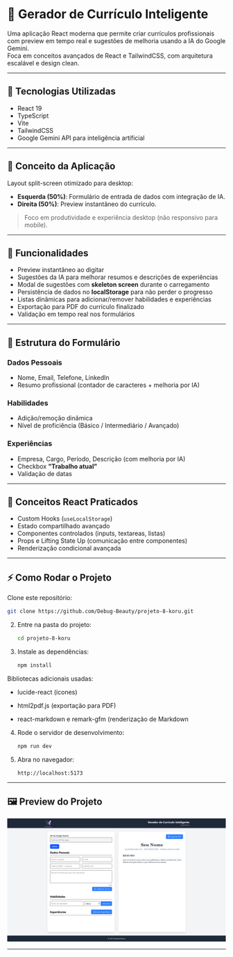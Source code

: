 # 📄 Gerador de Currículo Inteligente

Uma aplicação React moderna que permite criar currículos profissionais com preview em tempo real e sugestões de melhoria usando a IA do Google Gemini.  
Foca em conceitos avançados de React e TailwindCSS, com arquitetura escalável e design clean.

---

## 🚀 Tecnologias Utilizadas

- React 19  
- TypeScript  
- Vite  
- TailwindCSS  
- Google Gemini API para inteligência artificial  

---

## 🎯 Conceito da Aplicação

Layout split-screen otimizado para desktop:

- **Esquerda (50%)**: Formulário de entrada de dados com integração de IA.  
- **Direita (50%)**: Preview instantâneo do currículo.  

> Foco em produtividade e experiência desktop (não responsivo para mobile).

---

## 📝 Funcionalidades

- Preview instantâneo ao digitar  
- Sugestões da IA para melhorar resumos e descrições de experiências  
- Modal de sugestões com **skeleton screen** durante o carregamento  
- Persistência de dados no **localStorage** para não perder o progresso  
- Listas dinâmicas para adicionar/remover habilidades e experiências  
- Exportação para PDF do currículo finalizado  
- Validação em tempo real nos formulários  

---

## 📌 Estrutura do Formulário

### Dados Pessoais
- Nome, Email, Telefone, LinkedIn  
- Resumo profissional (contador de caracteres + melhoria por IA)

### Habilidades
- Adição/remoção dinâmica  
- Nível de proficiência (Básico / Intermediário / Avançado)  

### Experiências
- Empresa, Cargo, Período, Descrição (com melhoria por IA)  
- Checkbox **"Trabalho atual"**  
- Validação de datas  

---

## 🧩 Conceitos React Praticados

- Custom Hooks (`useLocalStorage`)  
- Estado compartilhado avançado  
- Componentes controlados (inputs, textareas, listas)  
- Props e Lifting State Up (comunicação entre componentes)  
- Renderização condicional avançada  

---

## ⚡ Como Rodar o Projeto

Clone este repositório:

```bash
git clone https://github.com/Debug-Beauty/projeto-8-koru.git

```
2.  Entre na pasta do projeto:

    ``` bash
    cd projeto-8-koru
    ```

3.  Instale as dependências:

    ``` bash
    npm install
    ```
Bibliotecas adicionais usadas:

- lucide-react (ícones)

- html2pdf.js (exportação para PDF)

- react-markdown e remark-gfm (renderização de Markdown
  
4.  Rode o servidor de desenvolvimento:

    ``` bash
    npm run dev
    ```

5.  Abra no navegador:

        http://localhost:5173

------------------------------------------------------------------------


## 🖼️ Preview do Projeto

![Preview do Projeto](src/assets/preview.png)


------------------------------------------------------------------------
